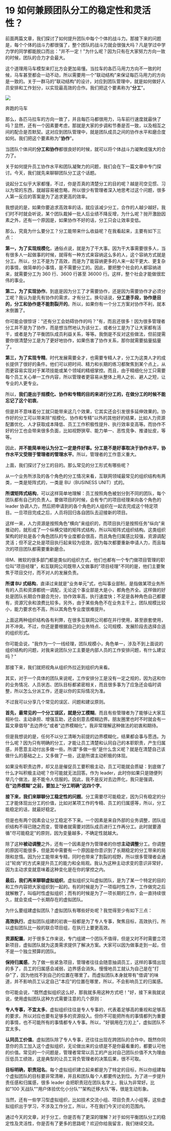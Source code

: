 # 19 如何兼顾团队分工的稳定性和灵活性？

前面两篇文章，我们探讨了如何提升团队中每个个体的战斗力。那接下来的问题是，每个个体的战斗力都很强了，整个团队的战斗力就会很强大吗？凡是学过中学力学的同学都能脱口而出："并不一定！"为什么呢？因为只有在大家努力方向一致的时候，团队的合力才会最大。

这个道理用马车模型来打比方会更加易懂。当拉车的各匹马用力方向不一致的时候，马车甚至都会一动不动，所以需要用一个"联动结构"来保证每匹马用力的方向是一致的。关于一群马的"联动结构"的设计，对应到团队管理中，就是如何做好人员安排和工作划分，以实现最高效的合作。我们把这个要素称为"**分工**"。

![](assets/3563148ae3403f55977174043c8a43ae-20221009224754-3g4lj7x.png)

奔跑的马车

那么，各匹马拉车的方向一致了，并且每匹马都很用力，马车前行速度就最快了吗？显然，还有一个因素要考虑，那就是大家的步调和节奏是否一致，以及相互之间的配合是否默契。这对应到团队管理中，就是团队成员之间的协作水平和磨合度如何。我们把这个要素称为"**协作**"。

当团队个体间的**分工和协作**都很良好的时候，就可以将个体战斗力凝聚成强大的合力了。

关于如何提升员工协作水平和团队凝聚力的问题，我们会在下一篇文章中专门探讨。今天，我们就先来聊聊团队分工这个话题。

说起分工似乎大家都懂，不过，你是否真的清楚分工的目的呢？越是司空见惯、习以为常的东西，就越容易被忽略，所以很少有管理者深入地思考过这个问题，很多人第一反应的答案是为了追求更高的效率。

我想说的是，如果你要追求高效率的话，就应该减少分工，合作的人越少越好。我们时不时就会听说，某个团队裁掉一批人后业绩不降反增，为什么呢？抛开激励因素之外，还有一个原因是，如果协作不好的话，分工只会让效率变低。

那么，究竟为什么要分工？分工能带来什么收益呢？在我看起来，主要有如下三点：

**第一，为了实现规模化**，通俗点说，就是为了干大事。因为干大事需要很多人，当有很多人一起做事的时候，就得有一种方式来容纳这么多的人，这个容纳方式就是分工。所以，分工不是为了高效，而是为了能容纳更多的人来一起干更大、更复杂的事情，做简单的小事情，是不需要分工的。因此，要把整个社会的人都容纳进来，就需要分工为
360 行、3600 行甚至 36000 行。这样，整个社会才能做很宏伟的事业。

**第二，为了实现协作**。到底是因为分工了才需要协作，还是因为需要协作才必须分工呢？我认为是先有协作的需求，才有分工。换句话说，**分工是手段，协作是目的，分工和协作是不能割裂开的**。所以，如果你有一个分工方案对协作不利，就本末倒置了。

你可能会很惊讶："还有分工会妨碍协作的吗？"有，而且还很多！因为很多管理者分工并不是为了协作，而是想当然地认为该分工，或者分工是为了让大家都有活干，或者是为了平衡团队成员利益关系，等等。我倒是不反对这些做法，但前提需要你很清楚分工是为了更好地协作，如果伤害了协作关系，那你就需要掂量掂量了。

**第三，为了实现专精**。时代发展需要全才，也需要专精人才，分工为这类人才的成长提供了很好的条件。他们可以把时间、精力和长期的练习都聚焦到某个点上，从而更容易实现对于某项技能或某个领域的精细掌控。而且，由于精细化分工只需要每个员工关心单一工作内容，所以管理者更容易从整体上用人之长、避人之短，让专业的人更专业。

所以，**我们是出于规模化、协作和专精的目的来进行分工的，在做分工的时候不能忘记了这个初衷**。

但是并不意味着分工就只能带来这几个效果，它其实还会引发很多延伸效果的。协作好的分工可以带来除"规模化、协作和专精"以外的其他好的结果，比如人力资源配置优化、人才获取成本降低、员工工作积极性提升、执行效率变高等。而协作不好的分工也会带来很多负面，比如视野狭窄、能力单一、恶性竞争、推诿扯皮，等等。

因此，**并不能简单地认为分工一定是件好事。分工是不是好事取决于协作水平，协作水平又受限于管理者的管理水平**。所以，管理者的工作意义重大。

上面，我们探讨了分工的目的。那么常见的分工形式有哪些呢？

从一个业务所涉及的各个角色的分工情况来看，互联网领域最常见的组织结构有两类，一类是矩阵式的，一类是
BU（BUSINESS UNIT）式的。

**所谓矩阵式结构**，可以这样简单地理解：员工按照角色被划分到不同的团队，每个团队都有自己的负责人。要做项目的时候，会有专门的项目经理来向各个角色的
leader
协调人力，然后把申请到的各个角色的人组织在一起去完成这个特定项目。一旦项目完成之后，人员将回归各自团队去迎接新的项目。

这样一来，人力资源是按照角色"横向"来组织的，而项目执行是按照任务"纵向"来推动的，就形成了一个纵横交错的矩阵式结构，所以叫矩阵式组织结构。这类组织架构的好处是各个角色团队的专业度都会很高，而且角色归属感比较强，资源调配灵活；但不足之处是项目执行起来较为低效，因为每次都要重新申请人力，而且每次的项目团队都需要重新磨合。

IBM、微软的很多部门都是类似的组织方式，他们也都有一个专门做项目管理的职位叫"项目经理"，和互联网公司既带人又做事的"项目经理"不同的是，他们主要聚焦于项目交付，而不对人的发展负责。

**所谓 BU
式结构**，直译过来就是"业务单元"式，也叫事业部制，是指做某项业务所有的人员和资源都统一调配，无论这个事业部是大是小，都角色齐全。这样做的好处是团队长期合作磨合充分，协作效率高，执行速度快；不足是各种角色自己都要有，资源冗余和浪费比较多。另外，由于某些角色不在业务主干上，团队规模比较小，能力要求也不高，所以其角色专业度很难提升。

上面这两种组织结构各有利弊，在很多互联网公司都在并行使用，甚至嵌套使用，并不冲突。不过，你还是要根据自己的业务特点、公司规模、发展阶段去选择合适的组织形式。

你可能会说，"我作为一个一线经理，团队规模小，角色单一，涉及不到上面说的组织结构的问题，对我来说团队分工主要是内部人员的工作安排问题，有什么建议吗？"

那接下来，我们就把视角从组织外拉近到组织内来看。

其实，对于一个具体的团队来说呢，工作安排分工是没有一定之规的，因为这和你的业务情况、人员状态、团队目标都紧密相关，而且很多事为了应急还会临时调整，所以怎么分派工作，还是以你的实际情况为准。

不过我可以分享几个常见的误区、问题和建议原则。

**首先，最常见的一个分工误区，就是分工模糊**。而且有些管理者为了能够让大家互相补位、主动承担、增强互助，还会刻意去模糊边界。朋友圈里也时不时就会有一篇文章倡导"去边界化"或者"边界模糊化"。我非常理解这种做法的初衷和期待。

但是我想说的是，任何不以分工清晰为前提的边界模糊化，结果都会事与愿违。为什么呢？因为只有明确的分工，才能让员工清楚和认同自己的本职职责，产生归属感，并愿意主动付出多做一些。所谓"多做一些"是什么含义呢？就是在清楚自己该做什么的基础之上，又多做了一些，这是所谓主动积极的体现。

如果没有职责边界，却又总是催促员工要积极主动，员工可能就会质疑：到底做了什么才叫积极主动呢？你可能就无法回答。作为
leader，此时你如果只是随便列举几个做法，是不能令人信服的。因此，我不是反对去边界化，我只是强调，**在"边界模糊"之前，要加上"分工明确"这四个字**。

**接下来，我们来聊聊分工稳定性的问题**。分工需要尽可能稳定，因为只有稳定的分工才能体现出分工的价值，比如对某项工作的专精、员工的归属感等，所以，分工能稳定的话，就最好稳定。

但是也有两个因素会让分工稳定不下来。一个因素是来自外部的业务调整，团队组织结构不得已随之而变，管理者就需要对团队成员进行工作再分工。此时就要遵循"尽可能稳定"的原则，因为变量越多，不确定性就越大。

除了这种**被动调整**之外，还有一个因素是作为管理者的你想**主动调整**分工。你调整的原因可能很多，但是其中需要有一个原因是你意识到了长期稳定的分工带来的局限和怠惰。因为分工能带来专精，同时也带来了割裂的视野，所以很多管理者会通过"轮岗"的方式来提升员工的能力和全局观。我认为这种主动求变的意识非常好，因为主动求变就意味着这种变化是在你的掌控之内。

**最后，我们再来聊聊虚拟组织**。虚拟组织又叫虚拟团队，是为了某一个特定的目的和工作内容把大家组织到一起的。有的时候是为了一项临时性工作，工作做完之后就解散了，叫临时性虚拟组织；而有的时候是为了一项长期的工作，会一直持续很久，就会变成一个长期存在的虚拟团队。

为什么要组建虚拟团队？虚拟团队有哪些好处呢？我觉得至少有如下三点：

**高效执行**。虚拟团队组建的初衷一般都是为了专人专事，聚焦目标，高效执行。所以虚拟团队比一般的联合项目组，在执行上要更高效。

**资源配置**。对于很多工作来说，专门组建一个团队不值得，但是又时不时需要立项新项目，虚拟团队就为这类需求提供了解决方案。大家可以因为做事走到一起，但不是一个独立预算的团队。

**保持归属感**。为了做一些紧急项目，管理者往往会随意抽调员工，这样的事情出现的多了，员工的归属感会减弱，边界感会消失。慢慢地员工就认为自己是在"打杂"了，因为他找不到自己的位置在哪里了。而虚拟团队本身就带有"借调"的味道，并不影响员工认定自己"本应"的位置在哪里，所以，不会影响员工的归属感。

你可能会说，"既然虚拟组织这么好，那我就多用这种方式吧！"好，接下来我就说说，使用虚拟团队这种方式需要注意的几个原则：

**专人专事，不宜太多**。虚拟组织往往是专人专事的，代表着足够高的重视和足够高的要求，所以对应也要有足够多的资源投入。但你不可能把所有的事情都列为重要的事情，也不可能所有的事情都专人专事。所以，"好钢用在刀刃上"，虚拟团队不宜太多。

**认同员工价值**。虚拟团队除了专人专事，还往往出现在跨团队的合作中。既然你同意你的员工加入这个虚拟组织，无论做出来的业绩是不是你最看重的，都要认可他的价值。常见的一个问题是，管理者常常以员工的产出对自己团队价值不大为理由压低员工绩效，这是典型的让员工背负管理者的决策后果，很不可取。

**目标明确，职责冠名**。每个虚拟组织建立起来都是为了特定的目标，所以你组建每个虚拟团队的目标要非常清晰，并且和团队每个人都要传达到位。为了进一步提升责任感和归属感，很多
leader 会把职责冠在团队名字上，我认为非常好。比如"100
天战队""用户体验优化小分队""架构迁移大队"等，很是生动形象。

当然，还有一些学习型虚拟组织，比如技术交流小组、项目负责人小组等，这些虚拟组织出于学习，不涉及工作分工，所以，不在我们今天讨论的范围内。

通过今天的文章，对于分工，你是否有了更深的理解？对于如何平衡团队分工的稳定性及灵活性，你是否有了更多的思路呢？欢迎你给我留言，我们继续交流。
